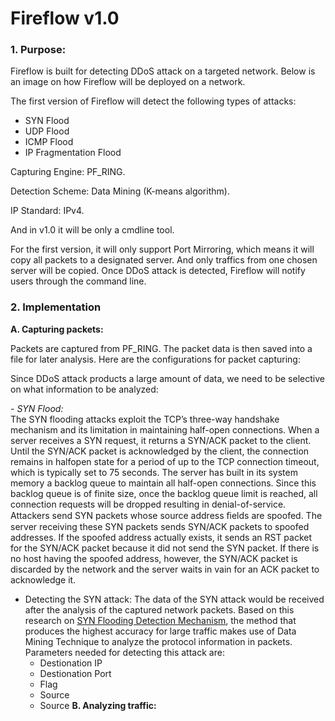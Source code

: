 # Fireflow v1.0
### 1. Purpose:
Fireflow is built for detecting DDoS attack on a targeted network. Below is an image on how Fireflow will be deployed on a network.

The first version of Fireflow will detect the following types of attacks:

- SYN Flood
- UDP Flood
- ICMP Flood
- IP Fragmentation Flood

Capturing Engine: PF_RING.

Detection Scheme: Data Mining (K-means algorithm).

IP Standard: IPv4.

And in v1.0 it will be only a cmdline tool. 

For the first version, it will only support Port Mirroring, which means it will copy all packets to a designated server. And only traffics from one chosen server will be copied. Once DDoS attack is detected, Fireflow will notify users through the command line.

### 2. Implementation

**A. Capturing packets:**

Packets are captured from PF_RING. The packet data is then saved into a file for later analysis. Here are the configurations for packet capturing: 



Since DDoS attack products a large amount of data, we need to be selective on what information to be analyzed:

*- SYN Flood:*  
The SYN flooding attacks exploit the TCP’s three-way handshake mechanism and its limitation in maintaining half-open connections. When a server receives a SYN request, it returns a SYN/ACK packet to the client. Until the SYN/ACK packet is acknowledged by the client, the connection remains in halfopen state for a period of up to the TCP connection timeout, which is typically set to 75 seconds. The server has built in its system memory a backlog queue to maintain all half-open connections. Since this backlog queue is of finite size, once the backlog queue limit is reached, all connection requests will be dropped resulting in denial-of-service.
Attackers send SYN packets whose source address ﬁelds are spoofed. The server receiving these SYN packets sends SYN/ACK packets to spoofed addresses. If the spoofed address actually exists, it sends an RST packet for the SYN/ACK packet because it did not send the SYN packet. If there is no host having the spoofed address, however, the SYN/ACK packet is discarded by the network and the server waits in vain for an ACK packet to acknowledge it.

- Detecting the SYN attack:
The data of the SYN attack would be received after the analysis of the captured network packets. Based on this research on [SYN Flooding Detection Mechanism](https://arxiv.org/pdf/1202.1761.pdf), the method that produces the highest accuracy for large traffic makes use of Data Mining Technique to analyze the protocol information in packets. Parameters needed for detecting this attack are:
    - Destionation IP
    - Destionation Port
    - Flag
    - Source 
    - Source 
**B. Analyzing traffic:**
